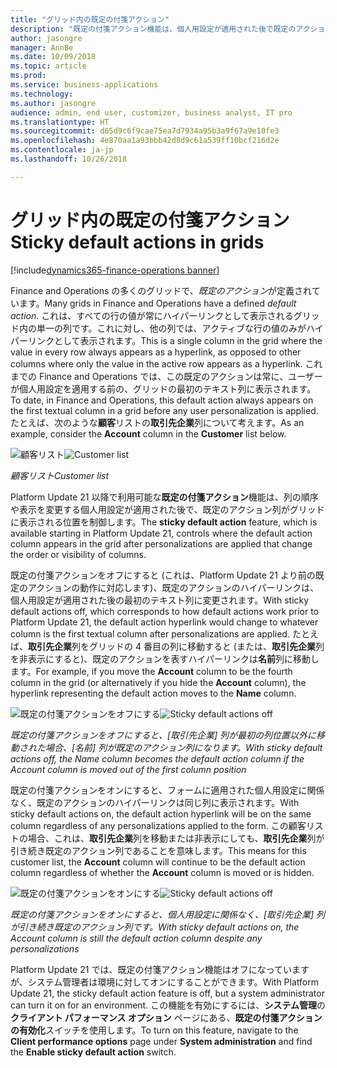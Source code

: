 ```yaml
---
title: "グリッド内の既定の付箋アクション"
description: "既定の付箋アクション機能は、個人用設定が適用された後で既定のアクション列がグリッド内に表示される位置を制御します。"
author: jasongre
manager: AnnBe
ms.date: 10/09/2018
ms.topic: article
ms.prod: 
ms.service: business-applications
ms.technology: 
ms.author: jasongre
audience: admin, end user, customizer, business analyst, IT pro
ms.translationtype: HT
ms.sourcegitcommit: d65d9c6f9cae75ea7d7934a95b3a9f67a9e10fe3
ms.openlocfilehash: 4e870aa1a93bbb42d8d9c61a539ff10bcf216d2e
ms.contentlocale: ja-jp
ms.lasthandoff: 10/26/2018

---
```


# <a name="sticky-default-actions-in-grids"></a><span data-ttu-id="378e3-103">グリッド内の既定の付箋アクション</span><span class="sxs-lookup"><span data-stu-id="378e3-103">Sticky default actions in grids</span></span>

[!include[dynamics365-finance-operations banner](../includes/dynamics365-finance-operations.md)]

<span data-ttu-id="378e3-104">Finance and Operations の多くのグリッドで、*既定のアクション*が定義されています。</span><span class="sxs-lookup"><span data-stu-id="378e3-104">Many grids in Finance and Operations have a defined *default action*.</span></span> <span data-ttu-id="378e3-105">これは、すべての行の値が常にハイパーリンクとして表示されるグリッド内の単一の列です。これに対し、他の列では、アクティブな行の値のみがハイパーリンクとして表示されます。</span><span class="sxs-lookup"><span data-stu-id="378e3-105">This is a single column in the grid where the value in every row always appears as a hyperlink, as opposed to other columns where only the value in the active row appears as a hyperlink.</span></span> <span data-ttu-id="378e3-106">これまでの Finance and Operations では、この既定のアクションは常に、ユーザーが個人用設定を適用する前の、グリッドの最初のテキスト列に表示されます。</span><span class="sxs-lookup"><span data-stu-id="378e3-106">To date, in Finance and Operations, this default action always appears on the first textual column in a grid before any user personalization is applied.</span></span> <span data-ttu-id="378e3-107">たとえば、次のような**顧客**リストの**取引先企業**列について考えます。</span><span class="sxs-lookup"><span data-stu-id="378e3-107">As an example, consider the **Account** column in the **Customer** list below.</span></span>

<span data-ttu-id="378e3-108">![顧客リスト](media/customerGrid.png  "顧客リスト")</span><span class="sxs-lookup"><span data-stu-id="378e3-108">![Customer list](media/customerGrid.png  "Customer list")</span></span>

<span data-ttu-id="378e3-109">*顧客リスト*</span><span class="sxs-lookup"><span data-stu-id="378e3-109">*Customer list*</span></span>

<span data-ttu-id="378e3-110">Platform Update 21 以降で利用可能な**既定の付箋アクション**機能は、列の順序や表示を変更する個人用設定が適用された後で、既定のアクション列がグリッドに表示される位置を制御します。</span><span class="sxs-lookup"><span data-stu-id="378e3-110">The **sticky default action** feature, which is available starting in Platform Update 21, controls where the default action column appears in the grid after personalizations are applied that change the order or visibility of columns.</span></span>   

<span data-ttu-id="378e3-111">既定の付箋アクションをオフにすると (これは、Platform Update 21 より前の既定のアクションの動作に対応します)、既定のアクションのハイパーリンクは、個人用設定が適用された後の最初のテキスト列に変更されます。</span><span class="sxs-lookup"><span data-stu-id="378e3-111">With sticky default actions off, which corresponds to how default actions work prior to Platform Update 21, the default action hyperlink would change to whatever column is the first textual column after personalizations are applied.</span></span> <span data-ttu-id="378e3-112">たとえば、**取引先企業**列をグリッドの 4 番目の列に移動すると (または、**取引先企業**列を非表示にすると)、既定のアクションを表すハイパーリンクは**名前**列に移動します。</span><span class="sxs-lookup"><span data-stu-id="378e3-112">For example, if you move the **Account** column to be the fourth column in the grid (or alternatively if you hide the **Account** column), the hyperlink representing the default action moves to the **Name** column.</span></span> 

<span data-ttu-id="378e3-113">![既定の付箋アクションをオフにする](media/stickyDAOff.png  "既定の付箋アクションをオフにすると、[取引先企業] 列が最初の列以外に移動された場合、[名前] 列が既定のアクション列になります。")</span><span class="sxs-lookup"><span data-stu-id="378e3-113">![Sticky default actions off](media/stickyDAOff.png  "With sticky default actions off, the Name column becomes the default action column if the Account column is moved to not be the first column.")</span></span>

<span data-ttu-id="378e3-114">*既定の付箋アクションをオフにすると、[取引先企業] 列が最初の列位置以外に移動された場合、[名前] 列が既定のアクション列になります。*</span><span class="sxs-lookup"><span data-stu-id="378e3-114">*With sticky default actions off, the Name column becomes the default action column if the Account column is moved out of the first column position*</span></span>

<span data-ttu-id="378e3-115">既定の付箋アクションをオンにすると、フォームに適用された個人用設定に関係なく、既定のアクションのハイパーリンクは同じ列に表示されます。</span><span class="sxs-lookup"><span data-stu-id="378e3-115">With sticky default actions on, the default action hyperlink will be on the same column regardless of any personalizations applied to the form.</span></span> <span data-ttu-id="378e3-116">この顧客リストの場合、これは、**取引先企業**列を移動または非表示にしても、**取引先企業**列が引き続き既定のアクション列であることを意味します。</span><span class="sxs-lookup"><span data-stu-id="378e3-116">This means for this customer list, the **Account** column will continue to be the default action column regardless of whether the **Account** column is moved or is hidden.</span></span>

<span data-ttu-id="378e3-117">![既定の付箋アクションをオンにする](media/stickyDAOn.png  "既定の付箋アクションをオンにすると、個人用設定に関係なく、[取引先企業] 列が引き続き既定のアクション列です。")</span><span class="sxs-lookup"><span data-stu-id="378e3-117">![Sticky default actions off](media/stickyDAOn.png  "With sticky default actions on, the Account column is still the default action column despite any personalizations.")</span></span>

<span data-ttu-id="378e3-118">*既定の付箋アクションをオンにすると、個人用設定に関係なく、[取引先企業] 列が引き続き既定のアクション列です。*</span><span class="sxs-lookup"><span data-stu-id="378e3-118">*With sticky default actions on, the Account column is still the default action column despite any personalizations*</span></span>

<span data-ttu-id="378e3-119">Platform Update 21 では、既定の付箋アクション機能はオフになっていますが、システム管理者は環境に対してオンにすることができます。</span><span class="sxs-lookup"><span data-stu-id="378e3-119">With Platform Update 21, the sticky default action feature is off, but a system administrator can turn it on for an environment.</span></span> <span data-ttu-id="378e3-120">この機能を有効にするには、**システム管理**の**クライアント パフォーマンス オプション** ページにある、**既定の付箋アクションの有効化**スイッチを使用します。</span><span class="sxs-lookup"><span data-stu-id="378e3-120">To turn on this feature, navigate to the **Client performance options** page under **System administration** and find the **Enable sticky default action** switch.</span></span>   




